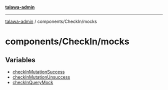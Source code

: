 [**talawa-admin**](../../../README.md)

***

[talawa-admin](../../../modules.md) / components/CheckIn/mocks

# components/CheckIn/mocks

## Variables

- [checkInMutationSuccess](variables/checkInMutationSuccess.md)
- [checkInMutationUnsuccess](variables/checkInMutationUnsuccess.md)
- [checkInQueryMock](variables/checkInQueryMock.md)
